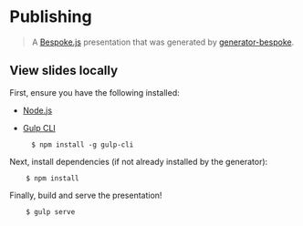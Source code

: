 # Publishing

> A [Bespoke.js][] presentation that was generated by [generator-bespoke][].

## View slides locally

First, ensure you have the following installed:

* [Node.js](http://nodejs.org)
* [Gulp CLI](http://gulpjs.com)

		$ npm install -g gulp-cli

Next, install dependencies (if not already installed by the generator):

		$ npm install

Finally, build and serve the presentation!

		$ gulp serve

 [Bespoke.js]: http://markdalgleish.com/projects/bespoke.js
 [generator-bespoke]: https://github.com/markdalgleish/generator-bespoke
